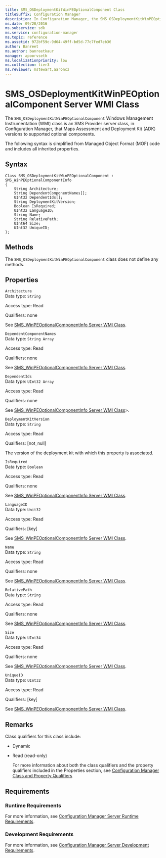 ```yaml
---
title: SMS_OSDeploymentKitWinPEOptionalComponent Class
titleSuffix: Configuration Manager
description: In Configuration Manager, the SMS_OSDeploymentKitWinPEOptionalComponent WMI class is an SMS Provider server class that Maps Assessment and Deployment Kit versions to supported optional components.
ms.date: 09/20/2016
ms.subservice: sdk
ms.service: configuration-manager
ms.topic: reference
ms.assetid: 972bf59c-9d64-49ff-bd5d-77c7fed7eb36
author: Banreet
ms.author: banreetkaur
manager: apoorvseth
ms.localizationpriority: low
ms.collection: tier3
ms.reviewer: mstewart,aaroncz 
---
```

# SMS_OSDeploymentKitWinPEOptionalComponent Server WMI Class
The `SMS_OSDeploymentKitWinPEOptionalComponent` Windows Management Instrumentation (WMI) class is an SMS Provider server class, in Configuration Manager, that Maps Assessment and Deployment Kit (ADK) versions to supported optional components.  

 The following syntax is simplified from Managed Object Format (MOF) code and includes all inherited properties.  

## Syntax  

```  
Class SMS_OSDeploymentKitWinPEOptionalComponent : SMS_WinPEOptionalComponentInfo  
{  
    String Architecture;  
    String DependentComponentNames[];  
    UInt32 DependentIds[];  
    String DeploymentKitVersion;  
    Boolean IsRequired;  
    UInt32 LanguageID;  
    String Name;  
    String RelativePath;  
    UInt64 Size;  
    UInt32 UniqueID;  
};  

```  

## Methods  
 The `SMS_OSDeploymentKitWinPEOptionalComponent`  class does not define any methods.  

## Properties  
 `Architecture`  
 Data type: `String`  

 Access type: Read  

 Qualifiers: none  

 See [SMS_WinPEOptionalComponentInfo Server WMI Class](../../../develop/reference/osd/sms_winpeoptionalcomponentinfo-server-wmi-class.md).  

 `DependentComponentNames`  
 Data type: `String Array`  

 Access type: Read  

 Qualifiers: none  

 See [SMS_WinPEOptionalComponentInfo Server WMI Class](../../../develop/reference/osd/sms_winpeoptionalcomponentinfo-server-wmi-class.md).  

 `DependentIds`  
 Data type: `UInt32 Array`  

 Access type: Read  

 Qualifiers: none  

 See [SMS_WinPEOptionalComponentInfo Server WMI Class](../../../develop/reference/osd/sms_winpeoptionalcomponentinfo-server-wmi-class.md)>.  

 `DeploymentKitVersion`  
 Data type: `String`  

 Access type: Read  

 Qualifiers: [not_null]  

 The version of the deployment kit with which this property is associated.  

 `IsRequired`  
 Data type: `Boolean`  

 Access type: Read  

 Qualifiers: none  

 See [SMS_WinPEOptionalComponentInfo Server WMI Class](../../../develop/reference/osd/sms_winpeoptionalcomponentinfo-server-wmi-class.md).  

 `LanguageID`  
 Data type: `Unit32`  

 Access type: Read  

 Qualifiers: [key]  

 See [SMS_WinPEOptionalComponentInfo Server WMI Class](../../../develop/reference/osd/sms_winpeoptionalcomponentinfo-server-wmi-class.md).  

 `Name`  
 Data type: `String`  

 Access type: Read  

 Qualifiers: none  

 See [SMS_WinPEOptionalComponentInfo Server WMI Class](../../../develop/reference/osd/sms_winpeoptionalcomponentinfo-server-wmi-class.md).  

 `RelativePath`  
 Data type: `String`  

 Access type: Read  

 Qualifiers: none  

 See [SMS_WinPEOptionalComponentInfo Server WMI Class](../../../develop/reference/osd/sms_winpeoptionalcomponentinfo-server-wmi-class.md).  

 `Size`  
 Data type: `UInt34`  

 Access type: Read  

 Qualifiers: none  

 See [SMS_WinPEOptionalComponentInfo Server WMI Class](../../../develop/reference/osd/sms_winpeoptionalcomponentinfo-server-wmi-class.md).  

 `UniqueID`  
 Data type: `UInt32`  

 Access type: Read  

 Qualifiers: [key]  

 See [SMS_WinPEOptionalComponentInfo Server WMI Class](../../../develop/reference/osd/sms_winpeoptionalcomponentinfo-server-wmi-class.md).  

## Remarks  
 Class qualifiers for this class include:  

- Dynamic  

- Read (read-only)  

  For more information about both the class qualifiers and the property qualifiers included in the Properties section, see [Configuration Manager Class and Property Qualifiers](../../../develop/reference/misc/class-and-property-qualifiers.md).  

## Requirements  

### Runtime Requirements  
 For more information, see [Configuration Manager Server Runtime Requirements](../../../develop/core/reqs/server-runtime-requirements.md).  

### Development Requirements  
 For more information, see [Configuration Manager Server Development Requirements](../../../develop/core/reqs/server-development-requirements.md).  
